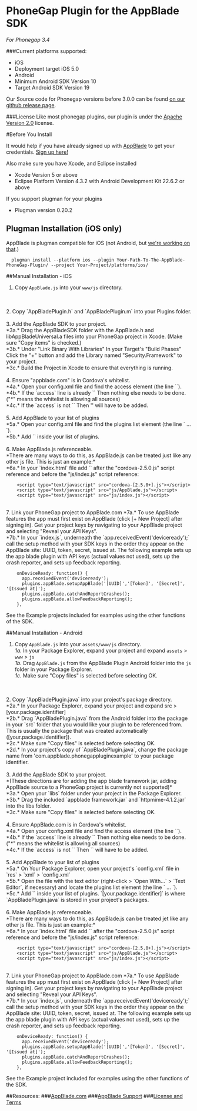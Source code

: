 PhoneGap Plugin for the AppBlade SDK
=================== 
*For Phonegap 3.4*


###Current platforms supported:
 * iOS 
  * Deployment target iOS 5.0 
 * Android 
  * Minimum Android SDK Version 10 
  * Target Android SDK Version 19
  
Our Source code for Phonegap versions before 3.0.0 can be found [on our github release page](https://github.com/AppBlade/SDK-PhoneGap-Plugin/releases). 

###License
Like most phonegap plugins, our plugin is under the [Apache Version 2.0](https://github.com/AppBlade/SDK-PhoneGap-Plugin/blob/phonegap_v3.0/APACHE-LICENSE-2.0.txt) license. 

#Before You Install

It would help if you have already signed up with [AppBlade](https://appblade.com) to get your credentials. [Sign up here!](https://appblade.com/users/new)

Also make sure you have Xcode, and Eclipse installed

 * Xcode Version 5 or above
 * Eclipse Platform Version 4.3.2 with Android Development Kit 22.6.2 or above 

If you support plugman for your plugins

 * Plugman version 0.20.2
 
 

## Plugman Installation (iOS only)

AppBlade is plugman compatible for iOS (not Android, but [we're working on that](https://github.com/AppBlade/SDK-PhoneGap-Plugin/issues/12).)

      plugman install --platform ios --plugin Your-Path-To-The-AppBlade-PhoneGap-Plugin/ --project Your-Project/platforms/ios/

##Manual Installation - iOS

1. Copy `AppBlade.js` into your `www/js` directory.
<br/> 
<br/>
2. Copy `AppBladePlugin.h` and `AppBladePlugin.m` into your Plugins folder.
<br/> 
<br/>
3. Add the AppBlade SDK to your project. 
<br/>*3a.* Drag the AppBladeSDK folder with the AppBlade.h and libAppBladeUniversal.a files into your PhoneGap project in Xcode. (Make sure "Copy items" is checked.)
<br/>*3b.* Under "Link Binary With Libraries" In your Target's "Build Phases" Click the "+" button and add the Library named "Security.Framework" to your project.
<br/>*3c.* Build the Project in Xcode to ensure that everything is running.
<br/>
<br/>
4. Ensure "appblade.com" is in Cordova's whitelist.
<br/>*4a.* Open your config.xml file and find the access element (the line `<access origin= ... />`). 
<br/>*4b.* If the `access` line is already `<access origin="*" />` Then nothing else needs to be done. ("*" means the whitelist is allowing all sources)
<br/>*4c.* If the `access` is not `<access origin="*" />` Then '<access origin="https://appblade.com" subdomains="true" />' will have to be added.
<br/>
<br/>
5. Add AppBlade to your list of plugins
<br/>*5a.* Open your config.xml file and find the plugins list element (the line `<plugins> ... </plugins>`). 
<br/>*5b.* Add `<plugin name="AppBlade" value="AppBladePlugin" />` inside your list of plugins.
<br/>
<br/>
6. Make AppBlade.js referenceable. 
<br/>*There are many ways to do this, as AppBlade.js can be treated just like  any other js file. This is just an example:* 
<br/>*6a.* In your `index.html` file add `<script type="text/javascript" src="js/AppBlade.js"></script>` after the "cordova-2.5.0.js" script reference and before the "js/index.js" script reference:

        <script type="text/javascript" src="cordova-[2.5.0+].js"></script>
        <script type="text/javascript" src="js/AppBlade.js"></script>
        <script type="text/javascript" src="js/index.js"></script>
<br/>
7. Link your PhoneGap project to AppBlade.com  
  *7a.* To use AppBlade features the app must first exist on AppBlade (click [+ New Project] after signing in). Get   your project keys by navigating to your AppBlade project and selecting "Reveal your API Keys".
<br/>*7b.* In your `index.js`, underneath the `app.receivedEvent('deviceready');` call the setup method with your SDK keys in the order they appear on the AppBlade site: UUID, token, secret, issued at.
The following example sets up the app blade plugin with API keys (actual values not used), sets up the crash reporter, and sets up feedback reporting. 

        onDeviceReady: function() {
          app.receivedEvent('deviceready');
          plugins.appBlade.setupAppBlade('[UUID]','[Token]', '[Secret]', '[Issued at]');
          plugins.appBlade.catchAndReportCrashes();
          plugins.appBlade.allowFeedbackReporting();
        },

See the Example projects included for examples using the other functions of the SDK.

##Manual Installation - Android

1. Copy `AppBlade.js` into your `assets/www/js` directory.
<br/>*1a.* In your Package Explorer, expand your project and expand `assets` > `www` > `js`
<br/>*1b.* Drag `AppBlade.js` from the AppBlade Plugin Android folder into the `js` folder in your Package Explorer.
<br/>*1c.* Make sure "Copy files" is selected before selecting OK.
<br/>
<br/>
2. Copy `AppBladePlugin.java` into your project's package directory.
<br/>*2a.* In your Package Explorer, expand your project and expand src > [your.package.identifier] 
<br/>*2b.* Drag `AppBladePlugin.java` from the Android folder into the package in your `src` folder that you would like your plugin to be referenced from. This is usually the package that was created automatically ([your.package.identifier]). 
<br/>*2c.* Make sure "Copy files" is selected before selecting OK.
<br/>*2d.* In your project's copy of `AppBladePlugin.java`, change the package name from 'com.appblade.phonegappluginexample' to your package identifier.
<br/>
<br/>
3. Add the AppBlade SDK to your project. 
<br/>*(These directions are for adding the app blade framework jar, adding AppBlade source to a PhoneGap project is currently not supported)*
<br/>*3a.* Open your `libs` folder under your project in the Package Explorer. 
<br/>*3b.* Drag the included `appblade framework.jar` and `httpmime-4.1.2.jar` into the libs folder.
<br/>*3c.* Make sure "Copy files" is selected before selecting OK.
<br/>
<br/>
4. Ensure AppBlade.com is in Cordova's whitelist.
<br/>*4a.* Open your config.xml file and find the access element (the line `<access origin= ... />`). 
<br/>*4b.* If the `access` line is already `<access origin="*" />` Then nothing else needs to be done. ("*" means the whitelist is allowing all sources)
<br/>*4c.* If the `access` is not `<access origin="*" />` Then `<access origin="https://appblade.com" subdomains="true" />` will have to be added.
<br/>
<br/>
5. Add AppBlade to your list of plugins
<br/>*5a.* On Your Package Explorer, open your project's `config.xml` file in `res` > `xml` > `config.xml`
<br/>*5b.* Open the file with the text editor (right-click > `Open With...` > `Text Editor`, if necessary) and locate the plugins list element (the line `<plugins> ... </plugins>`). 
<br/>*5c.* Add `<plugin name="AppBlade" value="[your.package.identifier].AppBladePlugin"/>`  inside your list of plugins. `[your.package.identifier]` is where `AppBladePlugin.java` is stored in your project's packages.
<br/>
<br/>
6. Make AppBlade.js referenceable. 
<br/>*There are many ways to do this, as AppBlade.js can be treated jet like  any other js file. This is just an example:* 
<br/>*6a.* In your `index.html` file add `<script type="text/javascript" src="js/AppBlade.js"></script>` after the "cordova-2.5.0.js" script reference and before the "js/index.js" script reference:

        <script type="text/javascript" src="cordova-[2.5.0+].js"></script>
        <script type="text/javascript" src="js/AppBlade.js"></script>
        <script type="text/javascript" src="js/index.js"></script>
<br/>
7. Link your PhoneGap project to AppBlade.com  
  *7a.* To use AppBlade features the app must first exist on AppBlade (click [+ New Project] after signing in). Get   your project keys by navigating to your AppBlade project and selecting "Reveal your API Keys".
<br/>*7b.* In your `index.js`, underneath the `app.receivedEvent('deviceready');` call the setup method with your SDK keys in the order they appear on the AppBlade site: UUID, token, secret, issued at.
The following example sets up the app blade plugin with API keys (actual values not used), sets up the crash reporter, and sets up feedback reporting. 

        onDeviceReady: function() {
          app.receivedEvent('deviceready');
          plugins.appBlade.setupAppBlade('[UUID]','[Token]', '[Secret]', '[Issued at]');
          plugins.appBlade.catchAndReportCrashes();
          plugins.appBlade.allowFeedbackReporting();
        },

See the Example project included for examples using the other functions of the SDK.


##Resources:
###[AppBlade.com](https://appblade.com/)
###[AppBlade Support](https://support.appblade.com/)
###[License and Terms](https://appblade.com/terms_of_use)
